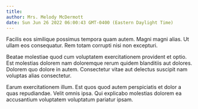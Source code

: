 ```yaml
---
title: 
author: Mrs. Melody McDermott
date: Sun Jun 26 2022 06:00:43 GMT-0400 (Eastern Daylight Time)
---
```

Facilis eos similique possimus tempora quam autem. Magni magni alias. Ut ullam eos consequatur. Rem totam corrupti nisi non excepturi.

 Beatae molestiae quod cum voluptatem exercitationem provident et optio. Est molestias dolorem nam doloremque rerum quidem blanditiis aut dolores. Dolorem quo dolore in autem. Consectetur vitae aut delectus suscipit nam voluptas alias consectetur.

 Earum exercitationem illum. Est quos quod autem perspiciatis et dolor a quas repudiandae. Velit omnis ipsa. Qui explicabo molestias dolorem ea accusantium voluptatem voluptatum pariatur ipsam.